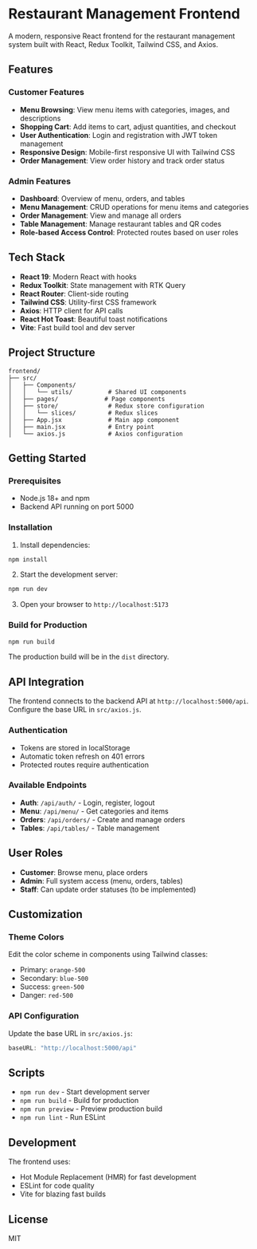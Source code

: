 # Restaurant Management Frontend

A modern, responsive React frontend for the restaurant management system built with React, Redux Toolkit, Tailwind CSS, and Axios.

## Features

### Customer Features
- **Menu Browsing**: View menu items with categories, images, and descriptions
- **Shopping Cart**: Add items to cart, adjust quantities, and checkout
- **User Authentication**: Login and registration with JWT token management
- **Responsive Design**: Mobile-first responsive UI with Tailwind CSS
- **Order Management**: View order history and track order status

### Admin Features
- **Dashboard**: Overview of menu, orders, and tables
- **Menu Management**: CRUD operations for menu items and categories
- **Order Management**: View and manage all orders
- **Table Management**: Manage restaurant tables and QR codes
- **Role-based Access Control**: Protected routes based on user roles

## Tech Stack

- **React 19**: Modern React with hooks
- **Redux Toolkit**: State management with RTK Query
- **React Router**: Client-side routing
- **Tailwind CSS**: Utility-first CSS framework
- **Axios**: HTTP client for API calls
- **React Hot Toast**: Beautiful toast notifications
- **Vite**: Fast build tool and dev server

## Project Structure

```
frontend/
├── src/
│   ├── Components/
│   │   └── utils/          # Shared UI components
│   ├── pages/             # Page components
│   ├── store/              # Redux store configuration
│   │   └── slices/         # Redux slices
│   ├── App.jsx             # Main app component
│   ├── main.jsx            # Entry point
│   └── axios.js            # Axios configuration
```

## Getting Started

### Prerequisites

- Node.js 18+ and npm
- Backend API running on port 5000

### Installation

1. Install dependencies:
```bash
npm install
```

2. Start the development server:
```bash
npm run dev
```

3. Open your browser to `http://localhost:5173`

### Build for Production

```bash
npm run build
```

The production build will be in the `dist` directory.

## API Integration

The frontend connects to the backend API at `http://localhost:5000/api`. Configure the base URL in `src/axios.js`.

### Authentication

- Tokens are stored in localStorage
- Automatic token refresh on 401 errors
- Protected routes require authentication

### Available Endpoints

- **Auth**: `/api/auth/` - Login, register, logout
- **Menu**: `/api/menu/` - Get categories and items
- **Orders**: `/api/orders/` - Create and manage orders
- **Tables**: `/api/tables/` - Table management

## User Roles

- **Customer**: Browse menu, place orders
- **Admin**: Full system access (menu, orders, tables)
- **Staff**: Can update order statuses (to be implemented)

## Customization

### Theme Colors

Edit the color scheme in components using Tailwind classes:
- Primary: `orange-500`
- Secondary: `blue-500`
- Success: `green-500`
- Danger: `red-500`

### API Configuration

Update the base URL in `src/axios.js`:
```javascript
baseURL: "http://localhost:5000/api"
```

## Scripts

- `npm run dev` - Start development server
- `npm run build` - Build for production
- `npm run preview` - Preview production build
- `npm run lint` - Run ESLint

## Development

The frontend uses:
- Hot Module Replacement (HMR) for fast development
- ESLint for code quality
- Vite for blazing fast builds

## License

MIT
